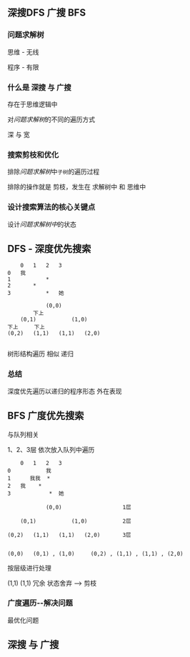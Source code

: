 ## 深搜DFS  广搜 BFS

### 问题求解树

 思维 -  无线

 程序 - 有限

 
 ### 什么是 深搜 与 广搜
 
 存在于思维逻辑中
 
 对*问题求解树*的不同的遍历方式

 深 与 宽

### 搜索剪枝和优化

排除*问题求解树*中`子树`的遍历过程

排除的操作就是 剪枝，发生在 求解树中 和 思维中

### 设计搜索算法的核心关键点

设计*问题求解树中*的状态


## DFS - 深度优先搜索

```
    0   1   2   3   
0   我
1           *
2       *
3           *   她    

            (0,0)
        下上        
    (0,1)           (1,0)
下上     下上
(0,2)   (1,1)   (1,1)   (2,0)


```

树形结构遍历 相似 递归 


### 总结

深度优先遍历以递归的程序形态 外在表现

## BFS 广度优先搜索

与队列相关

1、2、3层 依次放入队列中遍历

```
    0   1   2   3   
0           我
1      我我  *
2   我    *
3            *  她

            (0,0)                   1层
        
    (0,1)           (1,0)           2层

(0,2)   (1,1)   (1,1)   (2,0)       3层


(0,0)   (0,1) , (1,0)     (0,2) , (1,1) , (1,1) , (2,0)

```
按层级进行处理

(1,1)   (1,1) 冗余 状态舍弃 --> 剪枝


### 广度遍历--解决问题

最优化问题

##  深搜 与 广搜 